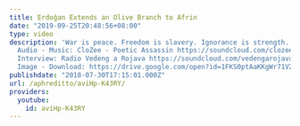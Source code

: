 ```yaml
---
title: Erdoğan Extends an Olive Branch to Afrin
date: "2019-09-25T20:48:56+08:00"
type: video
description: 'War is peace. Freedom is slavery. Ignorance is strength. ----------------------------------------------------------------------------------
  Audio - Music: CloZee - Poetic Assassin https://soundcloud.com/clozee/clozee-the-poetic-assassin
  Interview: Radio Vedeng a Rojava https://soundcloud.com/vedengarojava/episode_3
  Image - Download: https://drive.google.com/open?id=1FKS0ptAaKKgWr71V2ptyrk-s2k8nkprr'
publishdate: "2018-07-30T17:15:01.000Z"
url: /aphreditto/aviHp-K43RY/
providers:
  youtube:
    id: aviHp-K43RY
---
```

